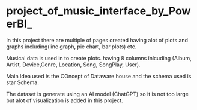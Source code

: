 # project_of_music_interface_by_PowerBI_
In this project there are multiple of pages created having alot of plots and graphs including(line graph, pie chart, bar plots) etc. 

Musical data is used in to create plots. having 8 columns inlcuding (Album, Artist, Device,Genre, Location, Song, SongPlay, User).

Main Idea used is the COncept of Dataware house and the schema used is star Schema.

The dataset is generate using an AI model (ChatGPT) so it is not too large but alot of visualization is added in this project.
